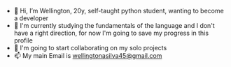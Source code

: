 - 👋 Hi, I’m Wellington, 20y, self-taught python student, wanting to become a developer
- 🌱 I'm currently studying the fundamentals of the language and I don't have a right direction, for now I'm going to save my progress in this profile
- 💞️ I'm going to start collaborating on my solo projects
- 📫 My main Email is wellingtonasilva45@gmail.com

<!---
welli7ngton/welli7ngton is a ✨ special ✨ repository because its `README.md` (this file) appears on your GitHub profile.
You can click the Preview link to take a look at your changes.
--->

